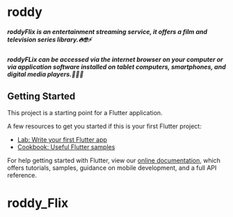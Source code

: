# roddy

##### roddyFlix is an entertainment streaming service,  it offers a film and television series library.🔥🤓⚡️
##### roddyFLix can be accessed via the internet browser on your computer or via application software installed on tablet computers, smartphones, and digital media players.🚀📡🚀

## Getting Started

This project is a starting point for a Flutter application.

A few resources to get you started if this is your first Flutter project:

- [Lab: Write your first Flutter app](https://flutter.dev/docs/get-started/codelab)
- [Cookbook: Useful Flutter samples](https://flutter.dev/docs/cookbook)

For help getting started with Flutter, view our
[online documentation](https://flutter.dev/docs), which offers tutorials,
samples, guidance on mobile development, and a full API reference.
# roddy_Flix
